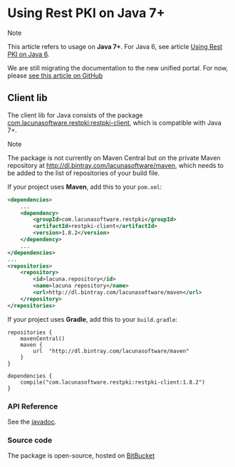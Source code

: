 ﻿# Using Rest PKI on Java 7+

> [!NOTE]
> This article refers to usage on **Java 7+**. For Java 6, see article [Using Rest PKI on Java 6](legacy.md).

We are still migrating the documentation to the new unified portal. For now, please
[see this article on GitHub](https://github.com/LacunaSoftware/RestPkiSamples/tree/master/Java)

## Client lib

The client lib for Java consists of	the package [com.lacunasoftware.restpki:restpki-client](https://bintray.com/lacunasoftware/maven/restpki-client),
which is compatible with Java 7+.

> [!NOTE]
> The package is not currently on Maven Central but on the private Maven repository at http://dl.bintray.com/lacunasoftware/maven, which needs
> to be added to the list of repositories of your build file.

If your project uses **Maven**, add this to your `pom.xml`:

```xml
<dependencies>
	...
	<dependency>
		<groupId>com.lacunasoftware.restpki</groupId>
		<artifactId>restpki-client</artifactId>
		<version>1.8.2</version>
	</dependency>
	...
</dependencies>
...
<repositories>
	<repository>
		<id>lacuna.repository</id>
		<name>lacuna repository</name>
		<url>http://dl.bintray.com/lacunasoftware/maven</url>
	</repository>
</repositories>
```

If your project uses **Gradle**, add this to your `build.gradle`:

```
repositories {
	mavenCentral()
	maven {
		url  "http://dl.bintray.com/lacunasoftware/maven" 
	}
} 

dependencies {
	compile("com.lacunasoftware.restpki:restpki-client:1.8.2")
}
```

### API Reference

<!-- Direct link to avoid DocFX warning -->
See the [javadoc](https://docs.lacunasoftware.com/en-us/content/javadocs/restpki-client/).

### Source code

The package is open-source, hosted on [BitBucket](https://bitbucket.org/Lacunas/restpki-java-client)
